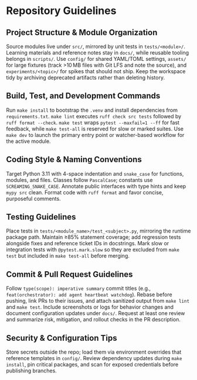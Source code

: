 # Repository Guidelines

## Project Structure & Module Organization
Source modules live under `src/`, mirrored by unit tests in `tests/<module>/`. Learning materials and reference notes stay in `docs/`, while reusable tooling belongs in `scripts/`. Use `config/` for shared YAML/TOML settings, `assets/` for large fixtures (track >10 MB files with Git LFS and note the source), and `experiments/<topic>/` for spikes that should not ship. Keep the workspace tidy by archiving deprecated artifacts rather than deleting history.

## Build, Test, and Development Commands
Run `make install` to bootstrap the `.venv` and install dependencies from `requirements.txt`. `make lint` executes `ruff check src tests` followed by `ruff format --check`. `make test` wraps `pytest --maxfail=1 --ff` for fast feedback, while `make test-all` is reserved for slow or marked suites. Use `make dev` to launch the primary entry point or watcher-based workflow for the active module.

## Coding Style & Naming Conventions
Target Python 3.11 with 4-space indentation and `snake_case` for functions, modules, and files. Classes follow `PascalCase`; constants use `SCREAMING_SNAKE_CASE`. Annotate public interfaces with type hints and keep `mypy src` clean. Format code with `ruff format` and favor concise, purposeful comments.

## Testing Guidelines
Place tests in `tests/<module_name>/test_<subject>.py`, mirroring the runtime package path. Maintain ≥85% statement coverage; add regression tests alongside fixes and reference ticket IDs in docstrings. Mark slow or integration tests with `@pytest.mark.slow` so they are excluded from `make test` but included in `make test-all` before merging.

## Commit & Pull Request Guidelines
Follow `type(scope): imperative summary` commit titles (e.g., `feat(orchestrator): add agent heartbeat watchdog`). Rebase before pushing, link PRs to their issues, and attach sanitized output from `make lint` and `make test`. Include screenshots or logs for behavior changes and document configuration updates under `docs/`. Request at least one review and summarize risk, mitigation, and rollout checks in the PR description.

## Security & Configuration Tips
Store secrets outside the repo; load them via environment overrides that reference templates in `config/`. Review dependency updates during `make install`, pin critical packages, and scan for exposed credentials before publishing branches.
